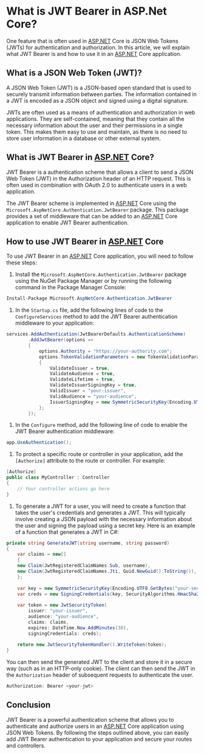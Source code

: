 # What is JWT Bearer in ASP.Net Core?

One feature that is often used in [ASP.NET](http://ASP.NET) Core is JSON Web Tokens (JWTs) for authentication and authorization. In this article, we will explain what JWT Bearer is and how to use it in an [ASP.NET](http://ASP.NET) Core application.

## **What is a JSON Web Token (JWT)?**

A JSON Web Token (JWT) is a JSON-based open standard that is used to securely transmit information between parties. The information contained in a JWT is encoded as a JSON object and signed using a digital signature.

JWTs are often used as a means of authentication and authorization in web applications. They are self-contained, meaning that they contain all the necessary information about the user and their permissions in a single token. This makes them easy to use and maintain, as there is no need to store user information in a database or other external system.

## **What is JWT Bearer in** [**ASP.NET**](http://ASP.NET) **Core?**

JWT Bearer is a authentication scheme that allows a client to send a JSON Web Token (JWT) in the Authorization header of an HTTP request. This is often used in combination with OAuth 2.0 to authenticate users in a web application.

The JWT Bearer scheme is implemented in [ASP.NET](http://ASP.NET) Core using the `Microsoft.AspNetCore.Authentication.JwtBearer` package. This package provides a set of middleware that can be added to an [ASP.NET](http://ASP.NET) Core application to enable JWT Bearer authentication.

## **How to use JWT Bearer in** [**ASP.NET**](http://ASP.NET) **Core**

To use JWT Bearer in an [ASP.NET](http://ASP.NET) Core application, you will need to follow these steps:

1. Install the `Microsoft.AspNetCore.Authentication.JwtBearer` package using the NuGet Package Manager or by running the following command in the Package Manager Console:
    

```csharp
Install-Package Microsoft.AspNetCore.Authentication.JwtBearer
```

1. In the `Startup.cs` file, add the following lines of code to the `ConfigureServices` method to add the JWT Bearer authentication middleware to your application:
    

```csharp
services.AddAuthentication(JwtBearerDefaults.AuthenticationScheme)
        .AddJwtBearer(options =>
        {
            options.Authority = "https://your-authority.com";
            options.TokenValidationParameters = new TokenValidationParameters
            {
                ValidateIssuer = true,
                ValidateAudience = true,
                ValidateLifetime = true,
                ValidateIssuerSigningKey = true,
                ValidIssuer = "your-issuer",
                ValidAudience = "your-audience",
                IssuerSigningKey = new SymmetricSecurityKey(Encoding.UTF8.GetBytes("your-secret-key"))
            };
        });
```

1. In the `Configure` method, add the following line of code to enable the JWT Bearer authentication middleware:
    

```csharp
app.UseAuthentication();
```

1. To protect a specific route or controller in your application, add the `[Authorize]` attribute to the route or controller. For example:
    

```csharp
[Authorize]
public class MyController : Controller
{
    // Your controller actions go here
}
```

1. To generate a JWT for a user, you will need to create a function that takes the user's credentials and generates a JWT. This will typically involve creating a JSON payload with the necessary information about the user and signing the payload using a secret key. Here is an example of a function that generates a JWT in C#:
    

```csharp
private string GenerateJWT(string username, string password)
{
    var claims = new[]
    {
    new Claim(JwtRegisteredClaimNames.Sub, username),
    new Claim(JwtRegisteredClaimNames.Jti, Guid.NewGuid().ToString()),
    };
    
    var key = new SymmetricSecurityKey(Encoding.UTF8.GetBytes("your-secret key"));
    var creds = new SigningCredentials(key, SecurityAlgorithms.HmacSha256);
    
    var token = new JwtSecurityToken(
        issuer: "your-issuer",
        audience: "your-audience",
        claims: claims,
        expires: DateTime.Now.AddMinutes(30),
        signingCredentials: creds);
    
    return new JwtSecurityTokenHandler().WriteToken(token);
}
```

You can then send the generated JWT to the client and store it in a secure way (such as in an HTTP-only cookie). The client can then send the JWT in the `Authorization` header of subsequent requests to authenticate the user.

```csharp
Authorization: Bearer <your-jwt>
```

## Conclusion

JWT Bearer is a powerful authentication scheme that allows you to authenticate and authorize users in an [ASP.NET](http://ASP.NET) Core application using JSON Web Tokens. By following the steps outlined above, you can easily add JWT Bearer authentication to your application and secure your routes and controllers.
